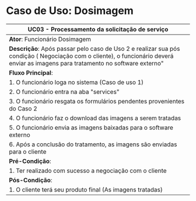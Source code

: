 # Caso de Uso: Dosimagem

| **UC03** - Processamento da solicitação de serviço |
|---|
| **Ator**: Funcionário Dosimagem |
| **Descrição**: Após passar pelo caso de Uso 2 e realizar sua pós condição ( Negociação com o cliente), o funcionário deverá enviar as imagens para tratamento no software externo" |
| **Fluxo Principal**: |
| 1. O funcionário loga no sistema (Caso de uso 1) |
| 2. O funcionário entra na aba "services"
| 3. O funcionário resgata os formulários pendentes provenientes do Caso 2 |
| 4. O funcionário faz o download das imagens a serem tratadas |
| 5. O funcionário envia as imagens baixadas para o software externo |
| 6. Após a conclusão do tratamento, as imagens são enviadas para o cliente |
| **Pré-Condição**: |
| 1. Ter realizado com sucesso a negociação com o cliente |
| **Pós-Condição**:|
| 1. O cliente terá seu produto final (As imagens tratadas) |

